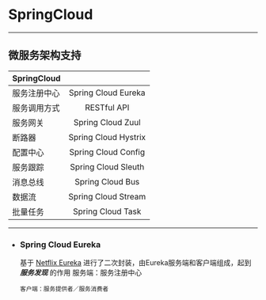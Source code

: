 #  SpringCloud
***
## 微服务架构支持

| SpringCloud     |               |
| -------------   |:-------------:|
| 服务注册中心      | Spring Cloud Eureka |
| 服务调用方式      | RESTful API         |  
| 服务网关         | Spring Cloud Zuul |       
|断路器|Spring Cloud Hystrix |
|配置中心|Spring Cloud Config|
|服务跟踪|Spring Cloud Sleuth|
|消息总线|Spring Cloud Bus|
|数据流|Spring Cloud Stream|
|批量任务|Spring Cloud Task|

***
* ### Spring Cloud Eureka
    基于 [Netflix Eureka](https://github.com/Netflix/eureka) 进行了二次封装，由Eureka服务端和客户端组成，起到 ***服务发现*** 的作用
      服务端：服务注册中心

      客户端：服务提供者／服务消费者

